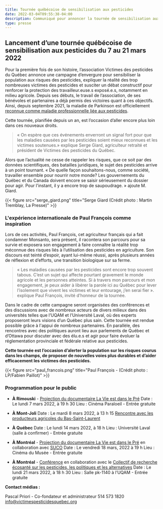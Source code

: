 ```yaml
---
title: Tournée québécoise de sensibilisation aux pesticides
date: 2022-03-04T09:55:38-04:00
description: Communiqué pour annoncer la tournée de sensibilisation aux pesticides - Mars 2022
type: presse 
---
```



## **Lancement d’une tournée québécoise de sensibilisation aux pesticides du 7 au 21 mars 2022** 


Pour la première fois de son histoire, l’association Victimes des pesticides du Québec annonce une campagne d’envergure pour sensibiliser la population aux risques des pesticides, expliquer la réalité des trop nombreuses victimes des pesticides et susciter un débat constructif pour renforcer la protection des travailleur.euse.s exposé.e.s, notamment en milieu agricole.
Depuis ses débuts, le travail de l’association, de ses bénévoles et partenaires a déjà permis des victoires quant à ces objectifs. Ainsi, depuis septembre 2021, la maladie de Parkinson est officiellement [reconnue comme maladie professionnelle liée aux pesticides](www.victimespesticidesquebec.org/presse/reconnaissanceparkinson/
).

Cette tournée, planifiée depuis un an, est l’occasion d’aller encore plus loin dans ces nouveaux droits.
>  « On espère que ces événements enverront un signal fort pour que les maladies causées par les pesticides soient mieux reconnues et les victimes soutenues.» explique Serge Giard, agriculteur retraité et président de Victimes des pesticides du Québec.

Alors que l’actualité ne cesse de rappeler les risques, que ce soit par des données scientifiques, des batailles juridiques, le sujet des pesticides arrive à un point tournant. « De quelle façon souhaitons-nous, comme société, travailler ensemble pour nourrir notre monde? Les gouvernements du Québec et du Canada doivent encore se saisir sérieusement du dossier pour agir. Pour l'instant, il y a encore trop de saupoudrage. » ajoute M. Giard.

{{< figure src="serge_giard.png" title="Serge Giard (Crédit photo : Martin Tremblay, La Presse)" >}}


### L'expérience internationale de Paul François comme inspiration
Lors de ces activités, Paul François, cet agriculteur français qui a fait condamner Monsanto, sera présent, il racontera son parcours pour sa survie et exposera son engagement à faire connaître la réalité trop méconnue des risques liés à l’utilisation des pesticides en agriculture. Son discours est teinté d’espoir, ayant lui-même réussi, après plusieurs années de réflexion et d’efforts, une transition biologique sur sa ferme.

>  « Les maladies causées par les pesticides sont encore trop souvent tabous. C’est un sujet qui affecte pourtant gravement le monde agricole et les personnes atteintes. Si à travers mon parcours et mon engagement, je peux aider à libérer la parole ici au Québec pour lever l’isolement que vivent les victimes et leur entourage, j’en serai fier ». explique Paul François, invité d’honneur de la tournée.

Dans le cadre de cette campagne seront organisées des conférences et des discussions avec de nombreux acteurs de divers milieux dans des universités telles que l’UQAM et l’Université Laval, où des experts proposeront leurs visions d’un Québec plus sain. Cette tournée est rendue possible grâce à l'appui de nombreux partenaires. En parallèle, des rencontres avec des politiques auront lieu aux parlements de Québec et d’Ottawa pour discuter avec des élu.e.s et agir pour faire évoluer la réglementation provinciale et fédérale relative aux pesticides.

**Cette tournée est l’occasion d’alerter la population sur les risques courus dans les champs, de proposer de nouvelles voies plus durables et d’aider efficacement les victimes des pesticides.**

{{< figure src="paul_francois.png" title="Paul François - (Crédit photo : LP/Fabien Paillot)" >}}


### Programmation pour le public

- **À Rimouski** -  [Projection du documentaire La Vie est dans le Pré](www.paraloeil.com/cinema-paraloeil/horaire/989_la-vie-est-dans-le-pre-gratuit)
Date : Le lundi 7 mars 2022, à 19 h 30 
Lieu : Cinéma Paraloeil - Entrée gratuite

- **À Mont-Joli** 
Date : Le mardi 8 mars 2022, à 13 h 15 
[Rencontre avec les producteurs agricoles du Bas-Saint-Laurent](https://www.lavantage.qc.ca/article/2022/02/25/l-agriculteur-paul-francois-de-passage-dans-la-region)

- **À Québec**
Date : Le lundi 14 mars 2022, à 18 h
Lieu : Université Laval (salle à confirmer) - Entrée gratuite

- **À Montréal** - [Projection du documentaire La Vie est dans le Pré](https://fb.me/e/1xOi0zVp3) en collaboration avec [SUCO](https://www.suco.org/)
Date : Le vendredi 18 mars, 2022 à 19 h
Lieu : Cinéma du Musée - Entrée gratuite 

- **À Montréal** - [Conférence](https://fb.me/e/2qOB81YmP) en collaboration avec le [Collectif de recherche écosanté sur les pesticides, les politiques et les alternatives](https://creppa.uqam.ca/)
Date : Le lundi 21 mars 2022, à 18 h 30
Lieu : Salle pk-1140 à l’UQAM - Entrée gratuite


**Contact médias :**

Pascal Priori - Co-fondateur et administrateur
514 573 1820
info@victimespesticidesquebec.org

